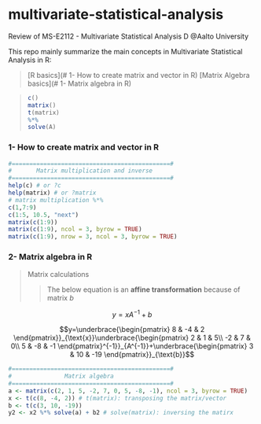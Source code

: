 # multivariate-statistical-analysis
Review of MS-E2112 - Multivariate Statistical Analysis D @Aalto University



This repo mainly summarize the main concepts in Multivariate Statistical Analysis  in R:

>[R basics](# 1- How to create matrix and vector in R) 
>[Matrix Algebra basics](# 1- Matrix algebra in R)

> ```R
> c()
> matrix()
> t(matrix)
> %*% 
> solve(A)



### 1- How to create matrix and vector in R
```R
#=============================================#
#       Matrix multiplication and inverse
#=============================================#
help(c) # or ?c
help(matrix) # or ?matrix
# matrix multiplication %*%
c(1,7:9)
c(1:5, 10.5, "next")
matrix(c(1:9))
matrix(c(1:9), ncol = 3, byrow = TRUE) 
matrix(c(1:9), nrow = 3, ncol = 3, byrow = TRUE) 
```
### 2- Matrix algebra in R

> Matrix calculations
>> The below equation is an **affine transformation** because of matrix $b$

$$y=xA^{-1}+b$$

$$y=\underbrace{\begin{pmatrix}  
8 & -4 & 2
\end{pmatrix}}_{\text{x}}\underbrace{\begin{pmatrix}  
2 & 1 & 5\\  
-2 & 7 & 0\\
5 & -8 & -1  
\end{pmatrix}^{-1}}_{A^{-1}}+\underbrace{\begin{pmatrix}  
3 & 10 & -19
\end{pmatrix}}_{\text{b}}$$

```R
#=============================================#
#               Matrix algebra
#=============================================#
a <- matrix(c(2, 1, 5, -2, 7, 0, 5, -8, -1), ncol = 3, byrow = TRUE)
x <- t(c(8, -4, 2)) # t(matrix): transposing the matrix/vector
b <- t(c(3, 10, -19))
y2 <- x2 %*% solve(a) + b2 # solve(matrix): inversing the matirx
```


